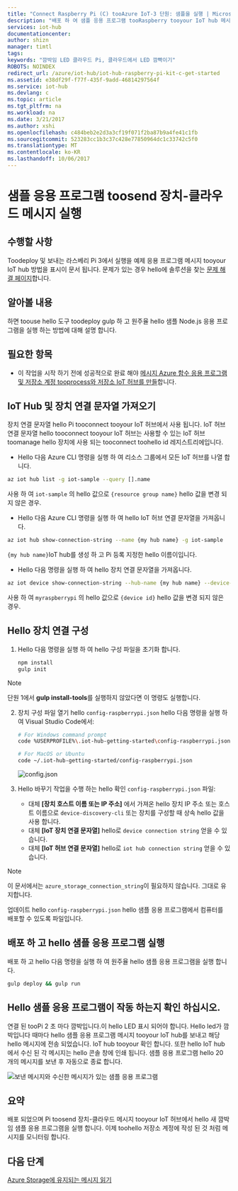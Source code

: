 ```yaml
---
title: "Connect Raspberry Pi (C) tooAzure IoT-3 단원: 샘플을 실행 | Microsoft Docs"
description: "배포 하 여 샘플 응용 프로그램 tooRaspberry tooyour IoT hub 메시지를 보내고 hello led가 깜박이 Pi 3을 실행 합니다."
services: iot-hub
documentationcenter: 
author: shizn
manager: timtl
tags: 
keywords: "깜박임 LED 클라우드 Pi, 클라우드에서 LED 깜빡이기"
ROBOTS: NOINDEX
redirect_url: /azure/iot-hub/iot-hub-raspberry-pi-kit-c-get-started
ms.assetid: e38df29f-f77f-435f-9add-46814297564f
ms.service: iot-hub
ms.devlang: c
ms.topic: article
ms.tgt_pltfrm: na
ms.workload: na
ms.date: 3/21/2017
ms.author: xshi
ms.openlocfilehash: c484beb2e2d3a3cf19f071f2ba87b9a4fe41c1fb
ms.sourcegitcommit: 523283cc1b3c37c428e77850964dc1c33742c5f0
ms.translationtype: MT
ms.contentlocale: ko-KR
ms.lasthandoff: 10/06/2017
---
```

# <a name="run-a-sample-application-toosend-device-to-cloud-messages"></a>샘플 응용 프로그램 toosend 장치-클라우드 메시지 실행
## <a name="what-you-will-do"></a>수행할 사항
Toodeploy 및 보내는 라스베리 Pi 3에서 실행을 예제 응용 프로그램 메시지 tooyour IoT hub 방법을 표시이 문서 됩니다. 문제가 있는 경우 hello에 솔루션을 찾는 [문제 해결 페이지](iot-hub-raspberry-pi-kit-c-troubleshooting.md)합니다.

## <a name="what-you-will-learn"></a>알아볼 내용
하면 toouse hello 도구 toodeploy gulp 하 고 원주율 hello 샘플 Node.js 응용 프로그램을 실행 하는 방법에 대해 설명 합니다.

## <a name="what-you-need"></a>필요한 항목
* 이 작업을 시작 하기 전에 성공적으로 완료 해야 [메시지 Azure 함수 응용 프로그램 및 저장소 계정 tooprocess와 저장소 IoT 허브를 만들](iot-hub-raspberry-pi-kit-c-lesson3-deploy-resource-manager-template.md)합니다.

## <a name="get-your-iot-hub-and-device-connection-strings"></a>IoT Hub 및 장치 연결 문자열 가져오기
장치 연결 문자열 hello Pi tooconnect tooyour IoT 허브에서 사용 됩니다. IoT 허브 연결 문자열 hello tooconnect tooyour IoT 허브는 사용할 수 있는 IoT 허브 toomanage hello 장치에 사용 되는 tooconnect toohello id 레지스트리에입니다. 

* Hello 다음 Azure CLI 명령을 실행 하 여 리소스 그룹에서 모든 IoT 허브를 나열 합니다.

```bash
az iot hub list -g iot-sample --query [].name
```

사용 하 여 `iot-sample` 의 hello 값으로 `{resource group name}` hello 값을 변경 되지 않은 경우.

* Hello 다음 Azure CLI 명령을 실행 하 여 hello IoT 허브 연결 문자열을 가져옵니다.

```bash
az iot hub show-connection-string --name {my hub name} -g iot-sample
```

`{my hub name}`IoT hub를 생성 하 고 Pi 등록 지정한 hello 이름이입니다.

* Hello 다음 명령을 실행 하 여 hello 장치 연결 문자열을 가져옵니다.

```bash
az iot device show-connection-string --hub-name {my hub name} --device-id myraspberrypi -g iot-sample
```

사용 하 여 `myraspberrypi` 의 hello 값으로 `{device id}` hello 값을 변경 되지 않은 경우.

## <a name="configure-hello-device-connection"></a>Hello 장치 연결 구성
1. Hello 다음 명령을 실행 하 여 hello 구성 파일을 초기화 합니다.
   
   ```bash
   npm install
   gulp init
   ```

> [!NOTE]
> 단원 1에서 **gulp install-tools**를 실행하지 않았다면 이 명령도 실행합니다.

2. 장치 구성 파일 열기 hello `config-raspberrypi.json` hello 다음 명령을 실행 하 여 Visual Studio Code에서:
   
   ```bash
   # For Windows command prompt
   code %USERPROFILE%\.iot-hub-getting-started\config-raspberrypi.json
   
   # For MacOS or Ubuntu
   code ~/.iot-hub-getting-started/config-raspberrypi.json
   ```
   
   ![config.json](media/iot-hub-raspberry-pi-lessons/lesson3/config.png)
3. Hello 바꾸기 작업을 수행 하는 hello 확인 `config-raspberrypi.json` 파일:
   
   * 대체 **[장치 호스트 이름 또는 IP 주소]** 에서 가져온 hello 장치 IP 주소 또는 호스트 이름으로 `device-discovery-cli` 또는 장치를 구성할 때 상속 hello 값을 사용 합니다.
   * 대체 **[IoT 장치 연결 문자열]** hello로 `device connection string` 얻을 수 있습니다.
   * 대체 **[IoT 허브 연결 문자열]** hello로 `iot hub connection string` 얻을 수 있습니다.

> [!NOTE]
> 이 문서에서는 `azure_storage_connection_string`이 필요하지 않습니다. 그대로 유지합니다.

업데이트 hello `config-raspberrypi.json` hello 샘플 응용 프로그램에서 컴퓨터를 배포할 수 있도록 파일입니다.

## <a name="deploy-and-run-hello-sample-application"></a>배포 하 고 hello 샘플 응용 프로그램 실행
배포 하 고 hello 다음 명령을 실행 하 여 원주율 hello 샘플 응용 프로그램을 실행 합니다.

```bash
gulp deploy && gulp run
```

## <a name="verify-that-hello-sample-application-works"></a>Hello 샘플 응용 프로그램이 작동 하는지 확인 하십시오.
연결 된 tooPi 2 초 마다 깜박입니다.이 hello LED 표시 되어야 합니다. Hello led가 깜박입니다 때마다 hello 샘플 응용 프로그램 메시지 tooyour IoT hub를 보내고 해당 hello 메시지에 전송 되었습니다. IoT hub tooyour 확인 합니다. 또한 hello IoT hub에서 수신 된 각 메시지는 hello 콘솔 창에 인쇄 됩니다. 샘플 응용 프로그램 hello 20 개의 메시지를 보낸 후 자동으로 종료 합니다.

![보낸 메시지와 수신한 메시지가 있는 샘플 응용 프로그램](media/iot-hub-raspberry-pi-lessons/lesson3/gulp_run_c.png)

## <a name="summary"></a>요약
배포 되었으며 Pi toosend 장치-클라우드 메시지 tooyour IoT 허브에서 hello 새 깜박임 샘플 응용 프로그램을 실행 합니다. 이제 toohello 저장소 계정에 작성 된 것 처럼 메시지를 모니터링 합니다.

## <a name="next-steps"></a>다음 단계
[Azure Storage에 유지되는 메시지 읽기](iot-hub-raspberry-pi-kit-c-lesson3-read-table-storage.md)

